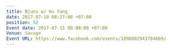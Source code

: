 ```yaml
---
title: Njuns w/ Hu Yang
date: 2017-07-10 08:27:00 +07:00
position: 52
Event date: 2017-07-15 00:00:00 +07:00
Venue: Savage
Event URL: https://www.facebook.com/events/1898002943784609/
---
```


